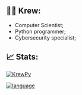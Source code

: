 ## 👱‍♀️ Krew:
- Computer Scientist;
- Python programmer;
- Cybersecurity specialist;

## 📈 Stats:
[![KrewPy](https://github-readme-stats.vercel.app/api?username=KrewPy&theme=dark&show_icons=true&hide_border=false&rank_icon=github)](https://github.com/anuraghazra/github-readme-stats)

[![language](https://github-readme-stats.vercel.app/api/top-langs/?username=KrewPy&hide=html&layout=compact&theme=dark)](https://github.com/anuraghazra/github-readme-stats)
